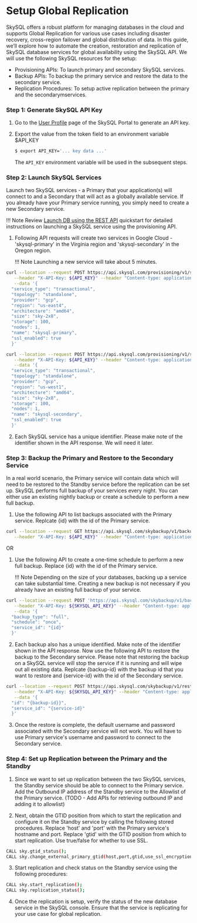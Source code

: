 # Setup Global Replication
SkySQL offers a robust platform for managing databases in the cloud and supports Global Replication for various use cases including disaster recovery, cross-region failover and global distribution of data. In this guide, we’ll explore how to automate the creation, restoration and replication of SkySQL database services for global availability using the SkySQL API. We will use the following SkySQL resources for the setup:

- Provisioning APIs: To launch primary and secondary SkySQL services.
- Backup APIs: To backup the primary service and restore the data to the secondary service.
- Replication Procedures: To setup active replication between the primary and the secondarymservices.

### **Step 1: Generate SkySQL API Key**
1. Go to the [User Profile](https://app.skysql.com/user-profile/api-keys/) page of the SkySQL Portal to generate an API key.
2. Export the value from the token field to an environment variable $API_KEY
    
    ```bash
    $ export API_KEY='... key data ...'
    ```
    
    The `API_KEY` environment variable will be used in the subsequent steps.

### **Step 2: Launch SkySQL Services**
Launch two SkySQL services - a Primary that your application(s) will connect to and a Secondary that will act as a globally available service. If you already have your Primary service running, you simply need to create a new Secondary service. 

!!! Note
    Review [Launch DB using the REST API](/docs/Quickstart/Launch%20DB%20using%20the%20REST%20API.md) quickstart for detailed instructions on launching a SkySQL service using the provisioning API.

1. Following API requests will create two services in Google Cloud - 'skysql-primary' in the Virginia region and 'skysql-secondary' in the Oregon region. 

   !!! Note
      Launching a new service will take about 5 minutes.

```bash
curl --location --request POST https://api.skysql.com/provisioning/v1/services \
   --header "X-API-Key: ${API_KEY}" --header "Content-type: application/json" \
   --data '{
  "service_type": "transactional",
  "topology": "standalone",
  "provider": "gcp",
  "region": "us-east4",
  "architecture": "amd64",
  "size": "sky-2x8",
  "storage": 100,
  "nodes": 1,
  "name": "skysql-primary",
  "ssl_enabled": true
  }'
```

```bash
curl --location --request POST https://api.skysql.com/provisioning/v1/services \
   --header "X-API-Key: ${API_KEY}" --header "Content-type: application/json" \
   --data '{
  "service_type": "transactional",
  "topology": "standalone",
  "provider": "gcp",
  "region": "us-west1",
  "architecture": "amd64",
  "size": "sky-2x8",
  "storage": 100,
  "nodes": 1,
  "name": "skysql-secondary",
  "ssl_enabled": true
  }'
```

2. Each SkySQL service has a unique identifier. Please make note of the identifier shown in the API response. We will need it later.

### **Step 3: Backup the Primary and Restore to the Secondary Service**
In a real world scenario, the Primary service will contain data which will need to be restored to the Standby service before the replication can be set up. SkySQL performs full backup of your services every night. You can either use an existing nightly backup or create a schedule to perform a new full backup.

1. Use the following API to list backups associated with the Primary service. Replcate {id} with the id of the Primary service.

```bash
curl --location --request GET https://api.skysql.com/skybackup/v1/backups?service_id={id} \
   --header "X-API-Key: ${API_KEY}" --header "Content-type: application/json"
```
OR

1. Use the following API to create a one-time schedule to perform a new full backup. Replace {id} with the id of the Primary service.

   !!! Note
      Depending on the size of your databases, backing up a service can take substantial time. Creating a new backup is not necessary if you already have an existing full backup of your service.

```bash
curl --location --request POST 'https://api.skysql.com/skybackup/v1/backups/schedules' \
   --header "X-API-Key: ${SKYSQL_API_KEY}" --header "Content-type: application/json" \
   --data '{
  "backup_type": "full",
  "schedule": "once",
  "service_id": "{id}"
  }'
```

2. Each backup also has a unique identified. Make note of the identifier shown in the API response. Now use the following API to restore the backup to the Secondary service. Please note that restoring the backup on a SkySQL service will stop the service if it is running and will wipe out all existing data. Replcate {backup-id} with the backup id that you want to restore and {service-id} with the id of the Secondary service.

```bash
curl --location --request POST https://api.skysql.com/skybackup/v1/restores \
   --header "X-API-Key: ${SKYSQL_API_KEY}" --header "Content-type: application/json" \
   --data '{
  "id": "{backup-id}}",
  "service_id": "{service-id}"
  }'
```

3. Once the restore is complete, the default username and password associated with the Secondary service will not work. You will have to use Primary service's username and password to connect to the Secondary service.

### **Step 4: Set up Replication between the Primary and the Standby**
1. Since we want to set up replication between the two SkySQL services, the Standby service should be able to connect to the Primary service. Add the Outbound IP address of the Standby service to the Allowlist of the Primary service. (TODO - Add APIs for retrieving outbound IP and adding it to allowlist)

2. Next, obtain the GTID position from which to start the replication and configure it on the Standby service by calling the following stored procedures. Replace 'host' and 'port' with the Primary service's hostname and port. Replace 'gtid' with the GTID position from which to start replication. Use true/false for whether to use SSL.

```bash
CALL sky.gtid_status();
CALL sky.change_external_primary_gtid(host,port,gtid,use_ssl_encryption);
```

3. Start replication and check status on the Standby service using the following procedures:

```bash
CALL sky.start_replication();
CALL sky.replication_status();
```

4. Once the replication is setup, verify the status of the new database service in the SkySQL console. Ensure that the service is replicating for your use case for global replication.

